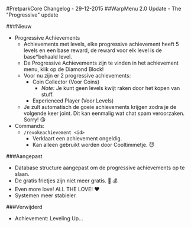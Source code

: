 #PretparkCore Changelog - 29-12-2015 
##WarpMenu 2.0 Update - The "Progressive" update


###Nieuw
* Progressive Achievements
  * Achievements met levels, elke progressive achievement heeft 5 levels en een base reward, de reward voor elk level is de base*behaald level.
  * De Progressive Achievements zijn te vinden in het achievement menu, klik op de Diamond Block!
  * Voor nu zijn er 2 progressive achievements:
    * Coin Collector (Voor Coins)
      * *Note:* Je kunt geen levels kwijt raken door het kopen van stuff.
    * Experienced Player (Voor Levels)
  * Je zult automatisch de goeie achievements krijgen zodra je de volgende keer joint. Dit kan eenmalig wat chat spam veroorzaken. Sorry! :kissing_heart:
* Commands:  
  * ```/revokeachievement <id>```  
    * Verklaart een achievement ongeldig.  
    * Kan alleen gebruikt worden door Cooltimmetje. :smiling_imp:

###Aangepast
* Database structure aangepast om de progressive achievements op te slaan.
* De gratis frietjes zijn niet meer gratis. :fries: :moneybag:
* Even more love! ALL THE LOVE! :heart:
* Systemen meer stabieler.

###Verwijderd
* Achievement: Leveling Up...
